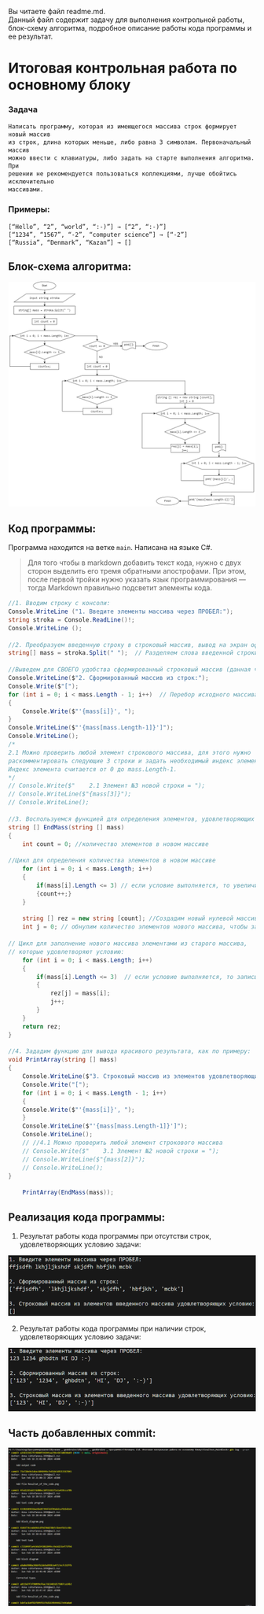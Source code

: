 Вы читаете файл readme.md.  
Данный файл содержит задачу для выполнения контрольной работы, блок-схему алгоритма, подробное описание работы кода программы и ее результат.

# Итоговая контрольная работа по основному блоку
### Задача
    Написать программу, которая из имеющегося массива строк формирует новый массив  
    из строк, длина которых меньше, либо равна 3 символам. Первоначальный массив  
    можно ввести с клавиатуры, либо задать на старте выполнения алгоритма. При   
    решении не рекомендуется пользоваться коллекциями, лучше обойтись исключительно  
    массивами.  
### Примеры:
    [“Hello”, “2”, “world”, “:-)”] → [“2”, “:-)”]
    [“1234”, “1567”, “-2”, “computer science”] → [“-2”]
    [“Russia”, “Denmark”, “Kazan”] → []

## Блок-схема алгоритма:
![Block_diagram](Block_diogram.png)  

## Код программы:
Программа находится на ветке `main`. Написана на языке C#.  

> Для того чтобы в markdown добавить текст кода, нужно с двух сторон выделить его тремя обратными апострофами. При этом, после первой тройки нужно указать язык программирования — тогда Markdown правильно подсветит элементы кода.

```C#
//1. Вводим строку с консоли:
Console.WriteLine ("1. Введите элементы массива через ПРОБЕЛ:");
string stroka = Console.ReadLine()!;
Console.WriteLine ();

//2. Преобразуем введенную строку в строковый массив, вывод на экран оформляем, как по примеру:
string[] mass = stroka.Split(" ");  // Разделяем слова введенной строки пробелами

//Выведем для СВОЕГО удобства сформированный строковый массив (данная часть кода не отображена на блок-схеме):
Console.WriteLine($"2. Сформированный массив из строк:");
Console.Write($"[");
for (int i = 0; i < mass.Length - 1; i++)  // Перебор исходного массива по элементам
{
    Console.Write($"'{mass[i]}', ");
}
Console.WriteLine($"'{mass[mass.Length-1]}']");
Console.WriteLine();
/*
2.1 Можно проверить любой элемент строкового массива, для этого нужно  
раскомментировать следующие 3 строки и задать необходимый индекс элемента.  
Индекс элемента считается от 0 до mass.Length-1.
*/
// Console.Write($"    2.1 Элемент №3 новой строки = ");
// Console.WriteLine($"{mass[3]}");
// Console.WriteLine();

//3. Воспользуемся функцией для определения элементов, удовлетворяющих условию задачи:
string [] EndMass(string [] mass)
{
    int count = 0; //количество элементов в новом массиве

//Цикл для определения количества элементов в новом массиве
    for (int i = 0; i < mass.Length; i++)
    {
        if(mass[i].Length <= 3) // если условие выполняется, то увеличиваем счетчик элементов
        {count++;}
    }

    string [] rez = new string [count]; //Создадим новый нулевой массив из строк размерностью count
    int j = 0; // обнулим количество элементов нового массива, чтобы записывать в него элементы начиная с нулевой позиции

// Цикл для заполнение нового массива элементами из старого массива, 
// которые удовлетворяют условию:
    for (int i = 0; i < mass.Length; i++)
    {
        if(mass[i].Length <= 3)  // если условие выполняется, то записываем элемент в новый массив
        {
            rez[j] = mass[i];
            j++;
        }
    }
    return rez;
}

//4. Зададим функцию для вывода красивого результата, как по примеру:
void PrintArray(string [] mass)
{
    Console.WriteLine($"3. Строковый массив из элементов удовлетворяющих условию:");
    Console.Write("[");
    for (int i = 0; i < mass.Length - 1; i++)
    {
    Console.Write($"'{mass[i]}', ");
    }
    Console.WriteLine($"'{mass[mass.Length-1]}']");
    Console.WriteLine();
    // //4.1 Можно проверить любой элемент строкового массива
    // Console.Write($"    3.1 Элемент №2 новой строки = ");
    // Console.WriteLine($"{mass[2]}");
    // Console.WriteLine();
}

    PrintArray(EndMass(mass));
```
## Реализация кода программы:
1. Результат работы кода программы при отсутстви строк, удовлетворяющих условию задачи:  

![](NO_Lines.png)

2. Результат работы кода программы при наличии строк, удовлетворяющих условию задачи:  

![](There_Are_Lines.png)

## Часть добавленных commit:
![Часть commit, которые были отправлены на удаленный репозиторий](commit.png)
